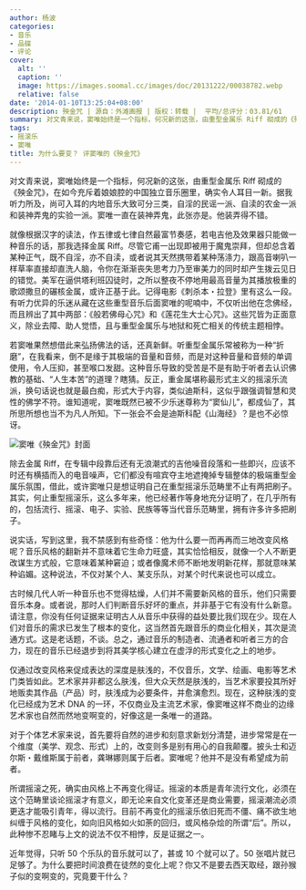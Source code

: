 ```yaml
---
author: 杨波
categories:
- 音乐
- 品碟
- 评论
cover:
  alt: ''
  caption: ''
  image: https://images.soomal.cc/images/doc/20131222/00038782.webp
  relative: false
date: '2014-01-10T13:25:04+08:00'
description: 殃金咒 | 源自：外滩画报 | 版权：转载 |  平均/总评分：03.81/61
summary: 对文青来说，窦唯始终是一个指标，何况新的这张，由重型金属乐 Riff 砌成的《殃金咒》，在如今充斥着娘娘腔的中国独立音乐圈里，确实令人耳目一新。据我听力所及，尚可入耳的内地音乐大致可分三类，自淫的民谣一派、自渎的农金一派和装神弄鬼的实验一派。窦唯一直在装神弄鬼，此张亦是。他装弄得不错……
tags:
- 摇滚乐
- 窦唯
title: 为什么要变？ 评窦唯的《殃金咒》
---
```


对文青来说，窦唯始终是一个指标，何况新的这张，由重型金属乐 Riff 砌成的《殃金咒》，在如今充斥着娘娘腔的中国独立音乐圈里，确实令人耳目一新。据我听力所及，尚可入耳的内地音乐大致可分三类，自淫的民谣一派、自渎的农金一派和装神弄鬼的实验一派。窦唯一直在装神弄鬼，此张亦是。他装弄得不错。

就像根据汉字的读法，作五律或七律自然最富节奏感，若电吉他及效果器只能做一种音乐的话，那我选择金属 Riff。尽管它甫一出现即被用于魔鬼崇拜，但却总含着某种正气，既不自淫，亦不自渎，或者说其天然携带着某种荡涤力，跟高音喇叭一样草率直接却直洗人脑，令你在渐渐丧失思考力乃至审美力的同时却产生拨云见日的错觉。美军在逼供塔利班囚徒时，之所以整夜不停地用最高音量为其播放极重的歌颂撒旦的碾核金属，或许正基于此。记得电影《刺杀本・拉登》里有这么一段。有听力优异的乐迷从藏在这些重型音乐后面窦唯的呢喃中，不仅听出他在念佛经，而且辨出了其中两部：《般若佛母心咒》和《莲花生大士心咒》。这些咒皆为正面意义，除业去障、助人觉悟，且与重型金属乐与地狱和死亡相关的传统主题相悖。

若窦唯果然想借此来弘扬佛法的话，还真新鲜。听重型金属乐常被称为一种“折磨”，在我看来，倒不是缘于其极端的音量和音频，而是对这种音量和音频的单调使用，令人压抑，甚至喉口发甜。这种音乐导致的受苦是不是有助于听者去认识佛教的基础、“人生本苦”的道理？瞎猜。反正，重金属堪称最形式主义的摇滚乐流派，换句话说也就是最白痴，形式大于内容，类似迪斯科，这似乎跟强调智慧和灵性的佛学不符。谁知道呢，窦唯既然已被不少乐迷尊称为“窦仙儿”，都成仙了，其所思所想也当不为凡人所知。下一张会不会是迪斯科配《山海经》？是也不必惊讶。

![窦唯《殃金咒》封面](https://images.soomal.cc/images/doc/20131222/00038782_01.webp)





除去金属 Riff，在专辑中段靠后还有无浪潮式的吉他噪音段落和一些即兴，应该不时还有横插而入的电音噪声，它们都没有喧宾夺主地遮掩掉专辑整体的极端重型金属乐氛围，借此，或许窦唯只是想证明自己在重型摇滚乐范畴里不止有两把刷子。其实，何止重型摇滚乐，这么多年来，他已经著作等身地充分证明了，在几乎所有的，包括流行、摇滚、电子、实验、民族等等当代音乐范畴里，拥有许多许多把刷子。

说实话，写到这里，我不禁感到有些奇怪：他为什么要一而再再而三地改变风格呢？音乐风格的翻新并不意味着它生命力旺盛，其实恰恰相反，就像一个人不断更改谋生方式般，它意味着某种窘迫；或者像魔术师不断地发明新花样，那就意味某种谄媚。这种说法，不仅对某个人、某支乐队，对某个时代来说也可以成立。

古时候几代人听一种音乐也不觉得枯燥，人们并不需要新风格的音乐，他们只需要音乐本身。或者说，那时人们判断音乐好坏的重点，并非基于它有没有什么新意。请注意，你没有任何证据来证明古人从音乐中获得的益处要比我们现在少。现在人们对音乐的需求已发生了根本的变化，这当然首先跟音乐的商业化相关，其次是流通方式。这是老话题，不谈。总之，通过音乐的制造者、流通者和听者三方的合力，现在的音乐已经退步到将其美学核心建立在虚浮的形式变化之上的地步。

仅通过改变风格来促成表达的深度是肤浅的，不仅音乐，文学、绘画、电影等艺术门类皆如此。艺术家并非都这么肤浅，但大众天然是肤浅的，当艺术家要投其所好地贩卖其作品（产品）时，肤浅成为必要条件，并愈演愈烈。现在，这种肤浅的变化已经成为艺术 DNA 的一环，不仅商业及主流艺术家，像窦唯这样不商业的边缘艺术家也自然而然地变啊变的，好像这是一条唯一的道路。

对于个体艺术家来说，首先要将自然的进步和刻意求新划分清楚，进步常常是在一个维度（美学、观念、形式）上的，改变则多是别有用心的自我颠覆。披头士和迈尔斯・戴维斯属于前者，龚琳娜则属于后者。窦唯呢？他并不是没有希望成为前者。

所谓摇滚之死，确实由风格上不再变化得证。摇滚的本质是青年流行文化，必须在这个范畴里谈论摇滚才有意义，即无论来自文化变革还是商业需要，摇滚潮流必须更迭才能吸引青年，得以流行。目前不再变化的摇滚乐依旧死而不僵、痛不欲生地纠缠于风格的变化，如向旧风格如火如荼的回归，或风格杂烩的所谓“后”。所以，此种惨不忍睹与上文的说法不仅不相悖，反是证据之一。

近年觉得，只听 50 个乐队的音乐就可以了，甚或 10 个就可以了。50 张唱片就已足够了。为什么要把时间浪费在徒然的变化上呢？你又不是要去西天取经，跟孙猴子似的变啊变的，究竟要干什么？